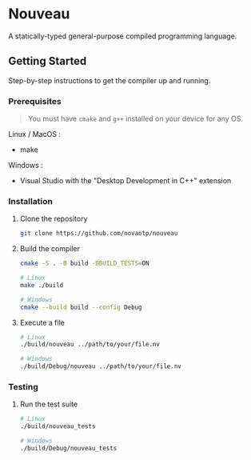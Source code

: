 # Nouveau

A statically-typed general-purpose compiled programming language.

## Getting Started

Step-by-step instructions to get the compiler up and running.

### Prerequisites

> You must have `cmake` and `g++` installed on your device for any OS.

Linux / MacOS :

-   make

Windows :

-   Visual Studio with the "Desktop Development in C++" extension

### Installation

1. Clone the repository

    ```bash
    git clone https://github.com/novaotp/nouveau
    ```

1. Build the compiler

    ```bash
    cmake -S . -B build -DBUILD_TESTS=ON

    # Linux
    make ./build

    # Windows
    cmake --build build --config Debug
    ```

1. Execute a file

    ```bash
    # Linux
    ./build/nouveau ../path/to/your/file.nv

    # Windows
    ./build/Debug/nouveau ../path/to/your/file.nv
    ```

### Testing

1. Run the test suite

    ```bash
    # Linux
    ./build/nouveau_tests

    # Windows
    ./build/Debug/nouveau_tests
    ```
